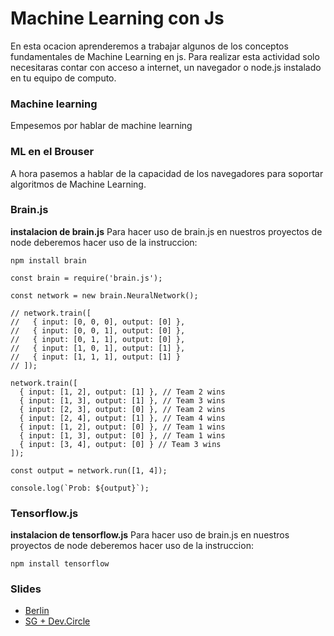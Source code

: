 # Machine Learning con Js
En esta ocacion aprenderemos a trabajar algunos de los conceptos fundamentales de Machine Learning en js. Para realizar esta actividad solo necesitaras contar con acceso a internet, un navegador o node.js instalado en tu equipo de computo.

### Machine learning
Empesemos por hablar de machine learning

### ML en el Brouser
A hora pasemos a hablar de la capacidad de los navegadores para soportar algoritmos de Machine Learning.

### Brain.js
**instalacion de brain.js**
Para hacer uso de brain.js en nuestros proyectos de node deberemos hacer uso de la instruccion:
```
npm install brain
```



```
const brain = require('brain.js');

const network = new brain.NeuralNetwork();

// network.train([
//   { input: [0, 0, 0], output: [0] },
//   { input: [0, 0, 1], output: [0] },
//   { input: [0, 1, 1], output: [0] },
//   { input: [1, 0, 1], output: [1] },
//   { input: [1, 1, 1], output: [1] }
// ]);

network.train([
  { input: [1, 2], output: [1] }, // Team 2 wins
  { input: [1, 3], output: [1] }, // Team 3 wins
  { input: [2, 3], output: [0] }, // Team 2 wins
  { input: [2, 4], output: [1] }, // Team 4 wins
  { input: [1, 2], output: [0] }, // Team 1 wins
  { input: [1, 3], output: [0] }, // Team 1 wins
  { input: [3, 4], output: [0] } // Team 3 wins
]);

const output = network.run([1, 4]);

console.log(`Prob: ${output}`);
```

### Tensorflow.js
**instalacion de tensorflow.js**
Para hacer uso de brain.js en nuestros proyectos de node deberemos hacer uso de la instruccion:
```
npm install tensorflow
```

### Slides

* [Berlin](https://docs.google.com/presentation/d/1KLSQrCIf0hy02zlv-YR3_0GLb5F5XuypTy1hpsCAOvI/edit?usp=sharing)
* [SG + Dev.Circle](https://docs.google.com/presentation/d/12TwOsjPgS9qJbCyK82DBhAGAozN8tXtlVo8HH8_7x28/edit?usp=sharing)
